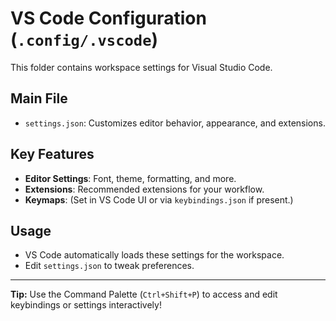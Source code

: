 # VS Code Configuration (`.config/.vscode`)

This folder contains workspace settings for Visual Studio Code.

## Main File

- `settings.json`: Customizes editor behavior, appearance, and extensions.

## Key Features

- **Editor Settings**: Font, theme, formatting, and more.
- **Extensions**: Recommended extensions for your workflow.
- **Keymaps**: (Set in VS Code UI or via `keybindings.json` if present.)

## Usage

- VS Code automatically loads these settings for the workspace.
- Edit `settings.json` to tweak preferences.

---

**Tip:** Use the Command Palette (`Ctrl+Shift+P`) to access and edit keybindings or settings interactively!
